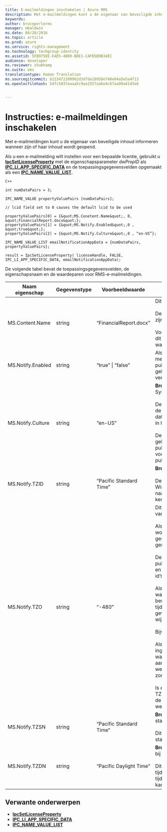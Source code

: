 ```yaml
---
title: E-mailmeldingen inschakelen | Azure RMS
description: Met e-mailmeldingen kunt u de eigenaar van beveiligde inhoud informeren wanneer zijn of haar inhoud wordt geopend.
keywords: 
author: bruceperlerms
manager: mbaldwin
ms.date: 04/28/2016
ms.topic: article
ms.prod: azure
ms.service: rights-management
ms.technology: techgroup-identity
ms.assetid: 5FB975EE-E4E5-4089-B8E1-CAFD5B9B34EC
audience: developer
ms.reviewer: shubhamp
ms.suite: ems
translationtype: Human Translation
ms.sourcegitcommit: b2234f2209962d3dfda10958e740e04a5e5a4f13
ms.openlocfilehash: 54fc5037eaaa5c9ae2557aa6e4c67aa99a4143e6


---
```


# Instructies: e-mailmeldingen inschakelen

Met e-mailmeldingen kunt u de eigenaar van beveiligde inhoud informeren wanneer zijn of haar inhoud wordt geopend.

Als u een e-mailmelding wilt instellen voor een bepaalde licentie, gebruikt u [**IpcSetLicenseProperty**](/rights-management/sdk/2.1/api/win/functions#msipc_ipcsetlicenseproperty) met de eigenschapsparameter *dwPropID* als [**IPC\_LI\_APP\_SPECIFIC\_DATA**](/rights-management/sdk/2.1/api/win/License%20property%20types#msipc_license_property_types_IPC_LI_APP_SPECIFIC_DATA) en de toepassingsgegevensvelden opgemaakt als een [**IPC\_NAME\_VALUE\_LIST**](/rights-management/sdk/2.1/api/win/structures#msipc_ipc_name_value_list).

    C++

    int numDataPairs = 3;

    IPC_NAME_VALUE propertyValuePairs [numDataPairs];

    // lcid field set to 0 causes the default lcid to be used

    propertyValuePairs[0] = {&quot;MS.Conetent.Name&quot;, 0, &quot;FinancialReport.docx&quot;};
    propertyValuePairs[1] = {&quot;MS.Notify.Enabled&quot;,0 , &quot;true&quot;};
    propertyValuePairs[2] = {&quot;MS.Notify.Culture&quot;,0 , “en-US”};

    IPC_NAME_VALUE_LIST emailNotificationAppData = {numDataPairs, propertyValuePairs};

    result = IpcSetLicenseProperty( licenseHandle, FALSE, IPC_LI_APP_SPECIFIC_DATA, emailNotificationAppData);
        

De volgende tabel bevat de toepassingsgegevensvelden, de eigenschapsnaam en de waardeparen voor RMS-e-mailmeldingen.


|Naam eigenschap | Gegevenstype | Voorbeeldwaarde | Opmerkingen |
|--------------|-----------|---------------|-------|
|MS.Content.Name|string|“FinancialReport.docx”|Dit is een id die is gekoppeld aan de beveiligde inhoud.<br><br> Deze waarde moet voor beveiligde bestanden de naam zijn van het bestand zonder padinformatie.<br><br> Voor andere typen inhoud, zoals een e-mailbericht, kan dit het onderwerp van het e-mailbericht zijn, of de waarde blijft leeg.|
|MS.Notify.Enabled|string|“true” &#124; “false”|Als deze waarde is ingesteld op "true", wordt er een meldingse-mail verzonden naar de eigenaar van de publicatielicentie wanneer iemand probeert deze te gebruiken om een licentie voor eindgebruikers te verkrijgen.|
|MS.Notify.Culture|string|“en-US”| **Bron:** System.Globalization.CultureInfo.CurrentUICulture.Name <br><br>Deze waarde wordt gebruikt om te bepalen in welke taal de meldingse-mail wordt opgesteld. De bijbehorende datum, tijd en nummering moeten dan worden gebruikt in het bericht.<br><br>Deze waarde moet worden ingesteld op basis van de gebruikersinstellingen van de machine waarop de publicatielicentie is gemaakt, of op basis van de voorkeurscultuur van de eigenaar van de publicatielicentie.|
|MS.Notify.TZID|string|“Pacific Standard Time”|**Bron:** TimeZoneInfo.Local.Id - Windows-tijdzone-id.<br><br>Deze waarde is de tijdzone-id van het Microsoft Windows-besturingssysteem. Hiermee wordt verwezen naar een bepaalde tijdzone en de bijbehorende kenmerken.|
|MS.Notify.TZO|string|“-480”|Dit is het tijdzoneverschil dat bestaat tussen de tijdzone van de publicatielicentie en de UTC-tijd in minuten.<br><br>Als er een geldige TZID-waarde wordt opgegeven, wordt het tijdzoneverschil dat hierdoor wordt gespecificeerd, gebruikt en wordt deze waarde genegeerd.<br><br>Deze waarde wordt waarschijnlijk gebruikt door publicatieplatforms die niet op Windows zijn gebaseerd en geen toegang hebben tot de lijst Windows-tijdzone-id’s.<br><br>Als er geen TZID-waarde is opgegeven, wordt deze waarde gebruikt om het tijdzoneverschil in meldingen te berekenen en wordt TZSN gebruikt (ongeacht de tijdzonewaarde) om de naam van de tijdzone op te geven. Hierdoor ligt de tijdzone vast en wordt er geen wijziging doorgevoerd voor zomer- en wintertijd.<br><br>Bijvoorbeeld:<br><br>Als TXID leeg is, TZ0 is ingesteld op "-420" en TZSN is ingesteld op "Pacific Daylight Time", worden alle waarden die in de e-mailmelding worden weergegeven, aangepast aan "Pacific Daylight Time" en als zodanig weergegeven, zelfs als het op dat moment geen zomertijd is.<br><br>Is er daarentegen zowel een TZID-waarde als een TZSN- en een TZDN-waarde opgegeven, dan worden de in de e-mailmelding vermelde tijden aangepast en weergegeven op basis van de zomer- of wintertijd.|
|MS.Notify.TZSN|string|“Pacific Standard Time”|**Bron:** TimeZoneInfo.Local.StandardName - standaardtijdzonenaam.<br><br>Dit moet de gelokaliseerde versie zijn van de standaardtijdzonenaam van de tijdzone.|
|MS.Notify.TZDN|string|“Pacific Daylight Time”|**Bron:** TimeZoneInfo.Local.DaylightName - tijdzonenaam bij zomertijd.<br><br>Dit moet de gelokaliseerde versie zijn van de tijdzonenaam van de tijdzone bij zomertijd. Als er in de tijdzone geen sprake is van een zomer- en wintertijd, kan deze kan hetzelfde zijn als de standaardnaam.|

## Verwante onderwerpen

* [**IpcSetLicenseProperty**](/rights-management/sdk/2.1/api/win/functions#msipc_ipcsetlicenseproperty)
* [**IPC\_LI\_APP\_SPECIFIC\_DATA**](/rights-management/sdk/2.1/api/win/License%20property%20types#msipc_license_property_types_IPC_LI_APP_SPECIFIC_DATA)
* [**IPC\_NAME\_VALUE\_LIST**](/rights-management/sdk/2.1/api/win/structures#msipc_ipc_name_value_list)
 

 



<!--HONumber=Jul16_HO3-->


